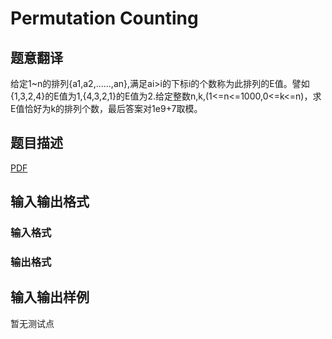 # Permutation Counting

## 题意翻译

给定1~n的排列{a1,a2,......,an},满足ai>i的下标i的个数称为此排列的E值。譬如{1,3,2,4}的E值为1,{4,3,2,1}的E值为2.给定整数n,k,(1<=n<=1000,0<=k<=n)，求E值恰好为k的排列个数，最后答案对1e9+7取模。

## 题目描述

[problemUrl]: https://uva.onlinejudge.org/index.php?option=com_onlinejudge&Itemid=8&category=447&page=show_problem&problem=4231

[PDF](https://uva.onlinejudge.org/external/14/p1485.pdf)

## 输入输出格式

### 输入格式

### 输出格式

## 输入输出样例

暂无测试点

